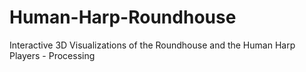 Human-Harp-Roundhouse
=====================

Interactive 3D Visualizations of the Roundhouse and the Human Harp Players - Processing

